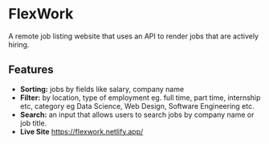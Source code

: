 # FlexWork
A remote job listing website that uses an API to render jobs that are actively hiring.
## Features
- **Sorting:** jobs by fields like salary, company name
- **Filter:** by location, type of employment eg. full time, part time, internship etc, category eg Data Science, Web Design, Software Engineering etc.
- **Search:** an input that allows users to search jobs by company name or job title.
- **Live Site** https://flexwork.netlify.app/
